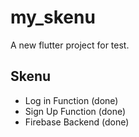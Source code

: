 # my_skenu

A new flutter project for test.

## Skenu

* Log in Function (done)
* Sign Up Function (done)
* Firebase Backend (done)
